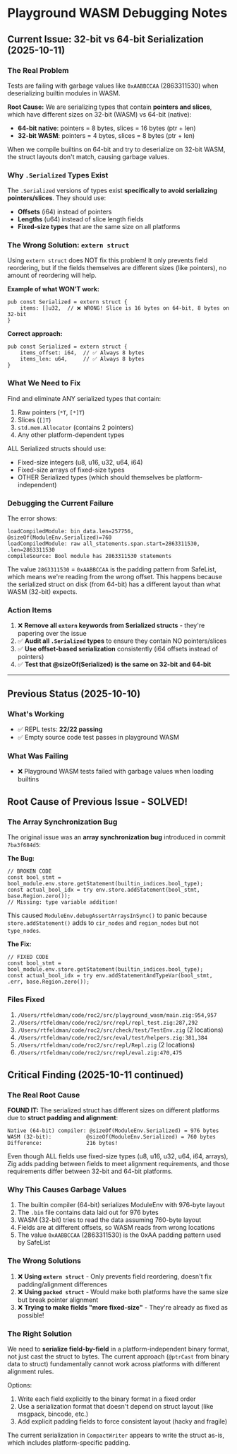 # Playground WASM Debugging Notes

## Current Issue: 32-bit vs 64-bit Serialization (2025-10-11)

### The Real Problem

Tests are failing with garbage values like `0xAABBCCAA` (2863311530) when deserializing builtin modules in WASM.

**Root Cause:** We are serializing types that contain **pointers and slices**, which have different sizes on 32-bit (WASM) vs 64-bit (native):
- **64-bit native**: pointers = 8 bytes, slices = 16 bytes (ptr + len)
- **32-bit WASM**: pointers = 4 bytes, slices = 8 bytes (ptr + len)

When we compile builtins on 64-bit and try to deserialize on 32-bit WASM, the struct layouts don't match, causing garbage values.

### Why `.Serialized` Types Exist

The `.Serialized` versions of types exist **specifically to avoid serializing pointers/slices**. They should use:
- **Offsets** (i64) instead of pointers
- **Lengths** (u64) instead of slice length fields
- **Fixed-size types** that are the same size on all platforms

### The Wrong Solution: `extern struct`

Using `extern struct` does NOT fix this problem! It only prevents field reordering, but if the fields themselves are different sizes (like pointers), no amount of reordering will help.

**Example of what WON'T work:**
```zig
pub const Serialized = extern struct {
    items: []u32,  // ❌ WRONG! Slice is 16 bytes on 64-bit, 8 bytes on 32-bit
}
```

**Correct approach:**
```zig
pub const Serialized = extern struct {
    items_offset: i64,  // ✅ Always 8 bytes
    items_len: u64,     // ✅ Always 8 bytes
}
```

### What We Need to Fix

Find and eliminate ANY serialized types that contain:
1. Raw pointers (`*T`, `[*]T`)
2. Slices (`[]T`)
3. `std.mem.Allocator` (contains 2 pointers)
4. Any other platform-dependent types

ALL Serialized structs should use:
- Fixed-size integers (u8, u16, u32, u64, i64)
- Fixed-size arrays of fixed-size types
- OTHER Serialized types (which should themselves be platform-independent)

### Debugging the Current Failure

The error shows:
```
loadCompiledModule: bin_data.len=257756, @sizeOf(ModuleEnv.Serialized)=760
loadCompiledModule: raw all_statements.span.start=2863311530, .len=2863311530
compileSource: Bool module has 2863311530 statements
```

The value `2863311530` = `0xAABBCCAA` is the padding pattern from SafeList, which means we're reading from the wrong offset. This happens because the serialized struct on disk (from 64-bit) has a different layout than what WASM (32-bit) expects.

### Action Items

1. ❌ **Remove all `extern` keywords from Serialized structs** - they're papering over the issue
2. ✅ **Audit all `.Serialized` types** to ensure they contain NO pointers/slices
3. ✅ **Use offset-based serialization** consistently (i64 offsets instead of pointers)
4. ✅ **Test that @sizeOf(Serialized) is the same on 32-bit and 64-bit**

---

## Previous Status (2025-10-10)

### What's Working
- ✅ REPL tests: **22/22 passing**
- ✅ Empty source code test passes in playground WASM

### What Was Failing
- ❌ Playground WASM tests failed with garbage values when loading builtins

## Root Cause of Previous Issue - SOLVED!

### The Array Synchronization Bug
The original issue was an **array synchronization bug** introduced in commit `7ba3f684d5`:

**The Bug:**
```zig
// BROKEN CODE
const bool_stmt = bool_module.env.store.getStatement(builtin_indices.bool_type);
const actual_bool_idx = try env.store.addStatement(bool_stmt, base.Region.zero());
// Missing: type variable addition!
```

This caused `ModuleEnv.debugAssertArraysInSync()` to panic because `store.addStatement()` adds to `cir_nodes` and `region_nodes` but not `type_nodes`.

**The Fix:**
```zig
// FIXED CODE
const bool_stmt = bool_module.env.store.getStatement(builtin_indices.bool_type);
const actual_bool_idx = try env.addStatementAndTypeVar(bool_stmt, .err, base.Region.zero());
```

### Files Fixed
1. `/Users/rtfeldman/code/roc2/src/playground_wasm/main.zig:954,957`
2. `/Users/rtfeldman/code/roc2/src/repl/repl_test.zig:287,292`
3. `/Users/rtfeldman/code/roc2/src/check/test/TestEnv.zig` (2 locations)
4. `/Users/rtfeldman/code/roc2/src/eval/test/helpers.zig:381,384`
5. `/Users/rtfeldman/code/roc2/src/repl/Repl.zig` (2 locations)
6. `/Users/rtfeldman/code/roc2/src/repl/eval.zig:470,475`

## Critical Finding (2025-10-11 continued)

### The Real Root Cause

**FOUND IT:** The serialized struct has different sizes on different platforms due to **struct padding and alignment**:

```
Native (64-bit) compiler: @sizeOf(ModuleEnv.Serialized) = 976 bytes
WASM (32-bit):           @sizeOf(ModuleEnv.Serialized) = 760 bytes
Difference:              216 bytes!
```

Even though ALL fields use fixed-size types (u8, u16, u32, u64, i64, arrays), Zig adds padding between fields to meet alignment requirements, and those requirements differ between 32-bit and 64-bit platforms.

### Why This Causes Garbage Values

1. The builtin compiler (64-bit) serializes ModuleEnv with 976-byte layout
2. The `.bin` file contains data laid out for 976 bytes
3. WASM (32-bit) tries to read the data assuming 760-byte layout
4. Fields are at different offsets, so WASM reads from wrong locations
5. The value `0xAABBCCAA` (2863311530) is the 0xAA padding pattern used by SafeList

### The Wrong Solutions

1. ❌ **Using `extern struct`** - Only prevents field reordering, doesn't fix padding/alignment differences
2. ❌ **Using `packed struct`** - Would make both platforms have the same size but break pointer alignment
3. ❌ **Trying to make fields "more fixed-size"** - They're already as fixed as possible!

### The Right Solution

We need to **serialize field-by-field** in a platform-independent binary format, not just cast the struct to bytes. The current approach (`@ptrCast` from binary data to struct) fundamentally cannot work across platforms with different alignment rules.

Options:
1. Write each field explicitly to the binary format in a fixed order
2. Use a serialization format that doesn't depend on struct layout (like msgpack, bincode, etc.)
3. Add explicit padding fields to force consistent layout (hacky and fragile)

The current serialization in `CompactWriter` appears to write the struct as-is, which includes platform-specific padding.
